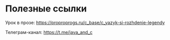 # Полезные ссылки

Урок в прозе: https://proproprogs.ru/c_base/c_yazyk-si-rozhdenie-legendy

Телеграм-канал: https://t.me/java_and_c